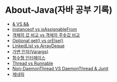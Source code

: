# About-Java(자바 공부 기록)

- [& VS &&](https://github.com/jeus1998/About-Java/blob/main/record/%26%20vs%20%26%26.md)
- [instanceof vs isAssignableFrom](https://github.com/jeus1998/About-Java/blob/main/record/instanceof%20vs%20isAssignableFrom.md)
- [객체의 값 비교 vs 객체의 주솟값 비교](https://github.com/jeus1998/About-Java/blob/main/record/%EA%B0%9D%EC%B2%B4%EC%9D%98%20%EA%B0%92%20%EB%B9%84%EA%B5%90%20vs%20%EA%B0%9D%EC%B2%B4%EC%9D%98%20%EC%A3%BC%EC%86%9F%EA%B0%92%20%EB%B9%84%EA%B5%90.md)
- [Optional get() vs orElse()](https://github.com/jeus1998/About-Java/blob/main/record/Optional%20get()%20vs%20orElse().md)
- [LinkedList vs ArrayDeque](https://github.com/jeus1998/About-Java/blob/main/record/LinkedList%20vs%20ArrayDeque.md)
- [가변 인자(Varargs)](https://github.com/jeus1998/About-Java/blob/main/record/%EA%B0%80%EB%B3%80%20%EC%9D%B8%EC%9E%90(Varargs).md)
- [함수형 인터페이스](https://github.com/jeus1998/About-Java/blob/main/record/%ED%95%A8%EC%88%98%ED%98%95%20%EC%9D%B8%ED%84%B0%ED%8E%98%EC%9D%B4%EC%8A%A4.md)
- [Thread vs Runnable](https://github.com/jeus1998/About-Java/blob/main/record/Thread%20VS%20Runnable.md)
- [Non-DaemonThread VS DaemonThread & Junit](https://github.com/jeus1998/About-Java/blob/main/record/Non-DaemonThread%20VS%20DaemonThread%20%26%20Junit.md)
- [제네릭](https://github.com/jeus1998/About-Java/blob/main/record/Generics.md)